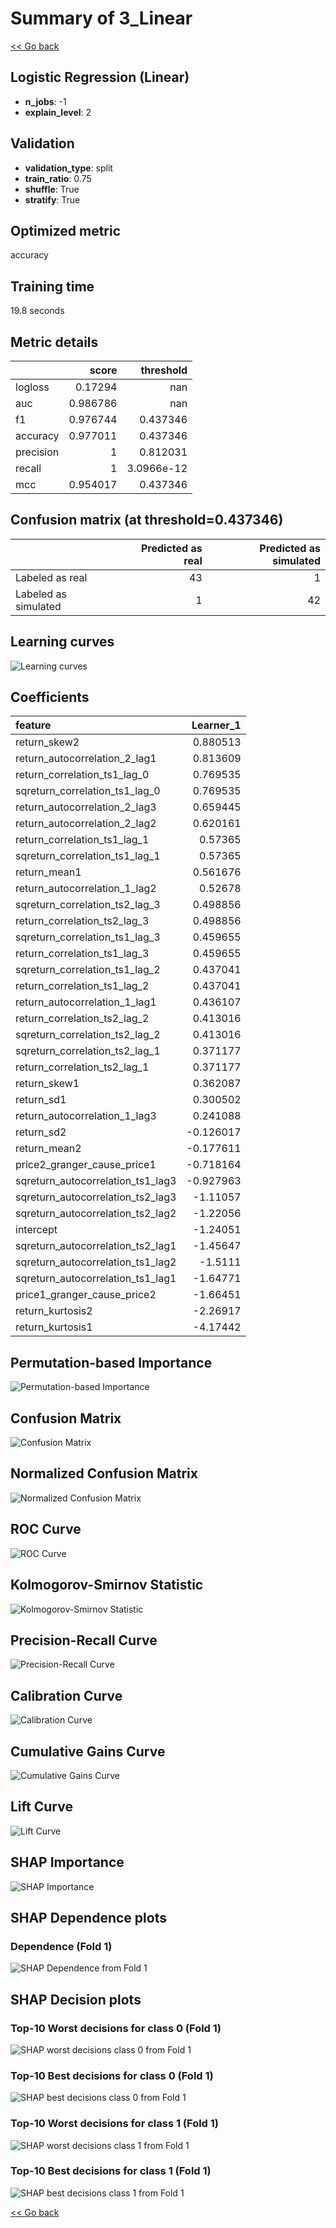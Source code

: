 # Summary of 3_Linear

[<< Go back](../README.md)


## Logistic Regression (Linear)
- **n_jobs**: -1
- **explain_level**: 2

## Validation
 - **validation_type**: split
 - **train_ratio**: 0.75
 - **shuffle**: True
 - **stratify**: True

## Optimized metric
accuracy

## Training time

19.8 seconds

## Metric details
|           |    score |    threshold |
|:----------|---------:|-------------:|
| logloss   | 0.17294  | nan          |
| auc       | 0.986786 | nan          |
| f1        | 0.976744 |   0.437346   |
| accuracy  | 0.977011 |   0.437346   |
| precision | 1        |   0.812031   |
| recall    | 1        |   3.0966e-12 |
| mcc       | 0.954017 |   0.437346   |


## Confusion matrix (at threshold=0.437346)
|                      |   Predicted as real |   Predicted as simulated |
|:---------------------|--------------------:|-------------------------:|
| Labeled as real      |                  43 |                        1 |
| Labeled as simulated |                   1 |                       42 |

## Learning curves
![Learning curves](learning_curves.png)

## Coefficients
| feature                           |   Learner_1 |
|:----------------------------------|------------:|
| return_skew2                      |    0.880513 |
| return_autocorrelation_2_lag1     |    0.813609 |
| return_correlation_ts1_lag_0      |    0.769535 |
| sqreturn_correlation_ts1_lag_0    |    0.769535 |
| return_autocorrelation_2_lag3     |    0.659445 |
| return_autocorrelation_2_lag2     |    0.620161 |
| return_correlation_ts1_lag_1      |    0.57365  |
| sqreturn_correlation_ts1_lag_1    |    0.57365  |
| return_mean1                      |    0.561676 |
| return_autocorrelation_1_lag2     |    0.52678  |
| sqreturn_correlation_ts2_lag_3    |    0.498856 |
| return_correlation_ts2_lag_3      |    0.498856 |
| sqreturn_correlation_ts1_lag_3    |    0.459655 |
| return_correlation_ts1_lag_3      |    0.459655 |
| sqreturn_correlation_ts1_lag_2    |    0.437041 |
| return_correlation_ts1_lag_2      |    0.437041 |
| return_autocorrelation_1_lag1     |    0.436107 |
| return_correlation_ts2_lag_2      |    0.413016 |
| sqreturn_correlation_ts2_lag_2    |    0.413016 |
| sqreturn_correlation_ts2_lag_1    |    0.371177 |
| return_correlation_ts2_lag_1      |    0.371177 |
| return_skew1                      |    0.362087 |
| return_sd1                        |    0.300502 |
| return_autocorrelation_1_lag3     |    0.241088 |
| return_sd2                        |   -0.126017 |
| return_mean2                      |   -0.177611 |
| price2_granger_cause_price1       |   -0.718164 |
| sqreturn_autocorrelation_ts1_lag3 |   -0.927963 |
| sqreturn_autocorrelation_ts2_lag3 |   -1.11057  |
| sqreturn_autocorrelation_ts2_lag2 |   -1.22056  |
| intercept                         |   -1.24051  |
| sqreturn_autocorrelation_ts2_lag1 |   -1.45647  |
| sqreturn_autocorrelation_ts1_lag2 |   -1.5111   |
| sqreturn_autocorrelation_ts1_lag1 |   -1.64771  |
| price1_granger_cause_price2       |   -1.66451  |
| return_kurtosis2                  |   -2.26917  |
| return_kurtosis1                  |   -4.17442  |


## Permutation-based Importance
![Permutation-based Importance](permutation_importance.png)
## Confusion Matrix

![Confusion Matrix](confusion_matrix.png)


## Normalized Confusion Matrix

![Normalized Confusion Matrix](confusion_matrix_normalized.png)


## ROC Curve

![ROC Curve](roc_curve.png)


## Kolmogorov-Smirnov Statistic

![Kolmogorov-Smirnov Statistic](ks_statistic.png)


## Precision-Recall Curve

![Precision-Recall Curve](precision_recall_curve.png)


## Calibration Curve

![Calibration Curve](calibration_curve_curve.png)


## Cumulative Gains Curve

![Cumulative Gains Curve](cumulative_gains_curve.png)


## Lift Curve

![Lift Curve](lift_curve.png)



## SHAP Importance
![SHAP Importance](shap_importance.png)

## SHAP Dependence plots

### Dependence (Fold 1)
![SHAP Dependence from Fold 1](learner_fold_0_shap_dependence.png)

## SHAP Decision plots

### Top-10 Worst decisions for class 0 (Fold 1)
![SHAP worst decisions class 0 from Fold 1](learner_fold_0_shap_class_0_worst_decisions.png)
### Top-10 Best decisions for class 0 (Fold 1)
![SHAP best decisions class 0 from Fold 1](learner_fold_0_shap_class_0_best_decisions.png)
### Top-10 Worst decisions for class 1 (Fold 1)
![SHAP worst decisions class 1 from Fold 1](learner_fold_0_shap_class_1_worst_decisions.png)
### Top-10 Best decisions for class 1 (Fold 1)
![SHAP best decisions class 1 from Fold 1](learner_fold_0_shap_class_1_best_decisions.png)

[<< Go back](../README.md)
